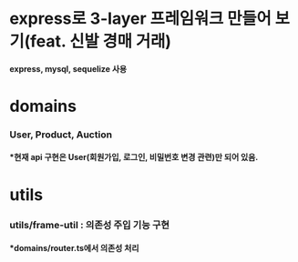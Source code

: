 # express로 3-layer 프레임워크 만들어 보기(feat. 신발 경매 거래)
#### express, mysql, sequelize 사용

# domains
### User, Product, Auction
#### *현재 api 구현은 User(회원가입, 로그인, 비밀번호 변경 관련)만 되어 있음.

# utils
### utils/frame-util : 의존성 주입 기능 구현
#### *domains/router.ts에서 의존성 처리

